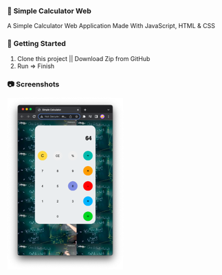 ### 🧮 **Simple Calculator Web**

A Simple Calculator Web Application
Made With JavaScript, HTML & CSS

### 🚀 **Getting Started**
1. Clone this project || Download Zip from GitHub
2. Run => Finish

### 📷  **Screenshots**

  <img
    src="/assets/image2.png"
    alt="Main Screen"
    title="Main Screen"
    style="display: inline-block; margin: 0 auto; width: 200; height: 400px">